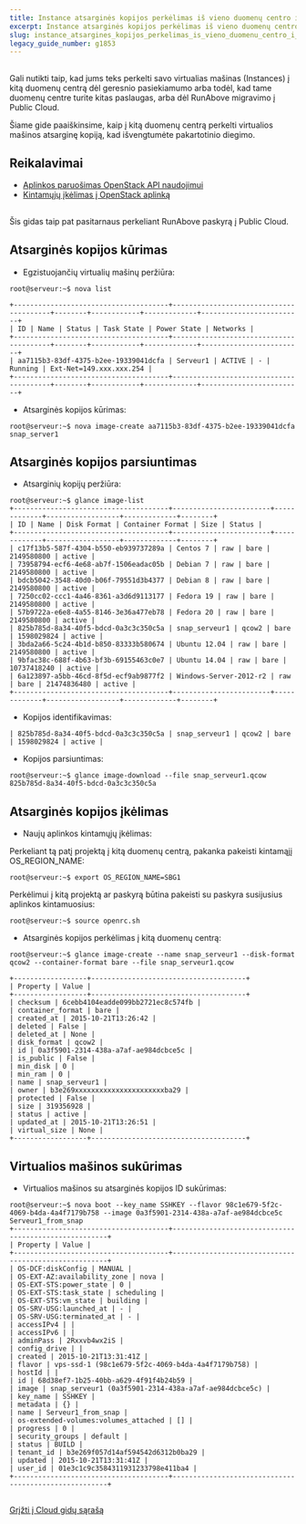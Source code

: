 ```yaml
---
title: Instance atsarginės kopijos perkėlimas iš vieno duomenų centro į kitą
excerpt: Instance atsarginės kopijos perkėlimas iš vieno duomenų centro į kitą
slug: instance_atsargines_kopijos_perkelimas_is_vieno_duomenu_centro_i_kita
legacy_guide_number: g1853
---
```



## 
Gali nutikti taip, kad jums teks perkelti savo virtualias mašinas (Instances) į kitą duomenų centrą dėl geresnio pasiekiamumo arba todėl, kad tame duomenų centre turite kitas paslaugas, arba dėl RunAbove migravimo į Public Cloud.

Šiame gide paaiškinsime, kaip į kitą duomenų centrą perkelti virtualios mašinos atsarginę kopiją, kad išvengtumėte pakartotinio diegimo.


## Reikalavimai

- [Aplinkos paruošimas OpenStack API naudojimui]({legacy}1851)
- [Kintamųjų įkėlimas į OpenStack aplinką]({legacy}1852)




## 
Šis gidas taip pat pasitarnaus perkeliant RunAbove paskyrą į Public Cloud.


## Atsarginės kopijos kūrimas

- Egzistuojančių virtualių mašinų peržiūra:


```
root@serveur:~$ nova list

+--------------------------------------+----------------------------------------+--------+------------+-------------+-------------------------+
| ID | Name | Status | Task State | Power State | Networks |
+--------------------------------------+----------------------------------------+--------+------------+-------------+-------------------------+
| aa7115b3-83df-4375-b2ee-19339041dcfa | Serveur1 | ACTIVE | - | Running | Ext-Net=149.xxx.xxx.254 |
+--------------------------------------+----------------------------------------+--------+------------+-------------+-------------------------+
```


- Atsarginės kopijos kūrimas:


```
root@serveur:~$ nova image-create aa7115b3-83df-4375-b2ee-19339041dcfa snap_server1
```





## Atsarginės kopijos parsiuntimas

- Atsarginių kopijų peržiūra:


```
root@serveur:~$ glance image-list
+--------------------------------------+------------------------+-------------+------------------+-------------+--------+
| ID | Name | Disk Format | Container Format | Size | Status |
+--------------------------------------+------------------------+-------------+------------------+-------------+--------+
| c17f13b5-587f-4304-b550-eb939737289a | Centos 7 | raw | bare | 2149580800 | active |
| 73958794-ecf6-4e68-ab7f-1506eadac05b | Debian 7 | raw | bare | 2149580800 | active |
| bdcb5042-3548-40d0-b06f-79551d3b4377 | Debian 8 | raw | bare | 2149580800 | active |
| 7250cc02-ccc1-4a46-8361-a3d6d9113177 | Fedora 19 | raw | bare | 2149580800 | active |
| 57b9722a-e6e8-4a55-8146-3e36a477eb78 | Fedora 20 | raw | bare | 2149580800 | active |
| 825b785d-8a34-40f5-bdcd-0a3c3c350c5a | snap_serveur1 | qcow2 | bare | 1598029824 | active |
| 3bda2a66-5c24-4b1d-b850-83333b580674 | Ubuntu 12.04 | raw | bare | 2149580800 | active |
| 9bfac38c-688f-4b63-bf3b-69155463c0e7 | Ubuntu 14.04 | raw | bare | 10737418240 | active |
| 6a123897-a5bb-46cd-8f5d-ecf9ab9877f2 | Windows-Server-2012-r2 | raw | bare | 21474836480 | active |
+--------------------------------------+------------------------+-------------+------------------+-------------+--------+
```


- Kopijos identifikavimas:


```
| 825b785d-8a34-40f5-bdcd-0a3c3c350c5a | snap_serveur1 | qcow2 | bare | 1598029824 | active |
```


- Kopijos parsiuntimas:


```
root@serveur:~$ glance image-download --file snap_serveur1.qcow 825b785d-8a34-40f5-bdcd-0a3c3c350c5a
```





## Atsarginės kopijos įkėlimas

- Naujų aplinkos kintamųjų įkėlimas:


Perkeliant tą patį projektą į kitą duomenų centrą, pakanka pakeisti kintamąjį OS_REGION_NAME:


```
root@serveur:~$ export OS_REGION_NAME=SBG1
```


Perkėlimui į kitą projektą ar paskyrą būtina pakeisti su paskyra susijusius aplinkos kintamuosius:


```
root@serveur:~$ source openrc.sh
```



- Atsarginės kopijos perkėlimas į kitą duomenų centrą:


```
root@serveur:~$ glance image-create --name snap_serveur1 --disk-format qcow2 --container-format bare --file snap_serveur1.qcow

+------------------+--------------------------------------+
| Property | Value |
+------------------+--------------------------------------+
| checksum | 6cebb4104eadde099bb2721ec8c574fb |
| container_format | bare |
| created_at | 2015-10-21T13:26:42 |
| deleted | False |
| deleted_at | None |
| disk_format | qcow2 |
| id | 0a3f5901-2314-438a-a7af-ae984dcbce5c |
| is_public | False |
| min_disk | 0 |
| min_ram | 0 |
| name | snap_serveur1 |
| owner | b3e269xxxxxxxxxxxxxxxxxxxxxxba29 |
| protected | False |
| size | 319356928 |
| status | active |
| updated_at | 2015-10-21T13:26:51 |
| virtual_size | None |
+------------------+--------------------------------------+
```





## Virtualios mašinos sukūrimas

- Virtualios mašinos su atsarginės kopijos ID sukūrimas:


```
root@serveur:~$ nova boot --key_name SSHKEY --flavor 98c1e679-5f2c-4069-b4da-4a4f7179b758 --image 0a3f5901-2314-438a-a7af-ae984dcbce5c Serveur1_from_snap
+--------------------------------------+------------------------------------------------------+
| Property | Value |
+--------------------------------------+------------------------------------------------------+
| OS-DCF:diskConfig | MANUAL |
| OS-EXT-AZ:availability_zone | nova |
| OS-EXT-STS:power_state | 0 |
| OS-EXT-STS:task_state | scheduling |
| OS-EXT-STS:vm_state | building |
| OS-SRV-USG:launched_at | - |
| OS-SRV-USG:terminated_at | - |
| accessIPv4 | |
| accessIPv6 | |
| adminPass | 2Rxxvb4wx2iS |
| config_drive | |
| created | 2015-10-21T13:31:41Z |
| flavor | vps-ssd-1 (98c1e679-5f2c-4069-b4da-4a4f7179b758) |
| hostId | |
| id | 68d38ef7-1b25-40bb-a629-4f91f4b24b59 |
| image | snap_serveur1 (0a3f5901-2314-438a-a7af-ae984dcbce5c) |
| key_name | SSHKEY |
| metadata | {} |
| name | Serveur1_from_snap |
| os-extended-volumes:volumes_attached | [] |
| progress | 0 |
| security_groups | default |
| status | BUILD |
| tenant_id | b3e269f057d14af594542d6312b0ba29 |
| updated | 2015-10-21T13:31:41Z |
| user_id | 01e3c1c9c3584311931233798e411ba4 |
+--------------------------------------+------------------------------------------------------+
```





## 
[Grįžti į Cloud gidų sąrašą]({legacy}1785)

